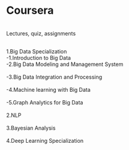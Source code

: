 # Coursera
<br/>Lectures, quiz, assignments<br/>

<br/>1.Big Data Specialization<br/>
-1.Introduction to Big Data<br/>
-2.Big Data Modeling and Management System<br/>
<br/>-3.Big Data Integration and Processing <br/>
<br/>-4.Machine learning with Big Data<br/>
<br/>-5.Graph Analytics for Big Data <br/>
<br/>2.NLP<br/>
<br/>3.Bayesian Analysis<br/>
<br/>4.Deep Learning Specialization <br/>

